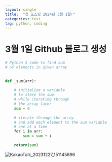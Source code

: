 ```yaml
---
layout: single
title:  "첫 포스팅 2024년 3월 1일!"
categories: test
tag: python, coding
---
```


# 3월 1일 Github 블로그 생성

```python
# Python 3 code to find sum
# of elements in given array
 
 
def _sum(arr):
 
    # initialize a variable
    # to store the sum
    # while iterating through
    # the array later
    sum = 0
 
    # iterate through the array
    # and add each element to the sum variable
    # one at a time
    for i in arr:
        sum = sum + i
 
    return(sum)
```

![KakaoTalk_20231227_151145896](../../images/2024-03-01-first/KakaoTalk_20231227_151145896.jpg)
